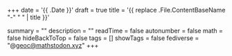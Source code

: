 +++
date = '{{ .Date }}'
draft = true
title = '{{ replace .File.ContentBaseName "-" " " | title }}'

summary = ""
description = ""
readTime = false
autonumber = false
math = false
hideBackToTop = false
tags = []
showTags = false
fediverse = "@geoc@mathstodon.xyz"
+++
